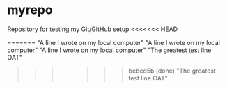 # myrepo
Repository for testing my Git/GitHub setup
<<<<<<< HEAD

=======
"A line I wrote on my local computer" 
"A line I wrote on my local computer" 
"A line I wrote on my local computer" 
"The greatest test line OAT" 
>>>>>>> bebcd5b (done)
"The greatest test line OAT" 
